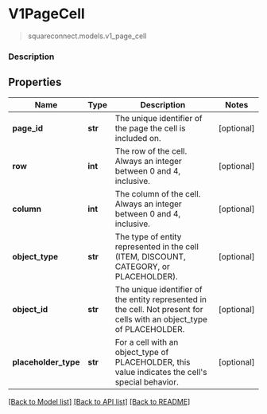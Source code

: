 # V1PageCell
> squareconnect.models.v1_page_cell

### Description

## Properties
Name | Type | Description | Notes
------------ | ------------- | ------------- | -------------
**page_id** | **str** | The unique identifier of the page the cell is included on. | [optional]
**row** | **int** | The row of the cell. Always an integer between 0 and 4, inclusive. | [optional]
**column** | **int** | The column of the cell. Always an integer between 0 and 4, inclusive. | [optional]
**object_type** | **str** | The type of entity represented in the cell (ITEM, DISCOUNT, CATEGORY, or PLACEHOLDER). | [optional]
**object_id** | **str** | The unique identifier of the entity represented in the cell. Not present for cells with an object_type of PLACEHOLDER. | [optional]
**placeholder_type** | **str** | For a cell with an object_type of PLACEHOLDER, this value indicates the cell&#39;s special behavior. | [optional]

[[Back to Model list]](../README.md#documentation-for-models) [[Back to API list]](../README.md#documentation-for-api-endpoints) [[Back to README]](../README.md)


